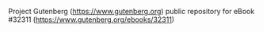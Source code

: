 Project Gutenberg (https://www.gutenberg.org) public repository for eBook #32311 (https://www.gutenberg.org/ebooks/32311)
